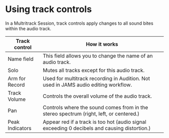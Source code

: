 # Using track controls

In a Multritrack Session, track controls apply changes to all sound bites within the audio track.

| Track control | How it works |
| --- | --- |
| Name field | This field allows you to change the name of an audio track. |
| Solo | Mutes all tracks except for this audio track. |
| Arm for Record | Used for multitrack recording in Audition. Not used in JAMS audio editing workflow. |
| Track Volume | Controls the overall volume of the audio track. |
| Pan | Controls where the sound comes from in the stereo spectrum \(right, left, or centered.\) |
| Peak Indicators | Appear red if a track is too hot \(audio signal exceeding 0 decibels and causing distortion.\) |


